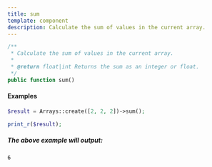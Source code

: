 ```yaml
---
title: sum
template: component
description: Calculate the sum of values in the current array.
---
```


```php
/**
 * Calculate the sum of values in the current array.
 *
 * @return float|int Returns the sum as an integer or float.
 */
public function sum()
```

#### Examples

```php
$result = Arrays::create([2, 2, 2])->sum();

print_r($result);
```

##### The above example will output:

```text
6
```
